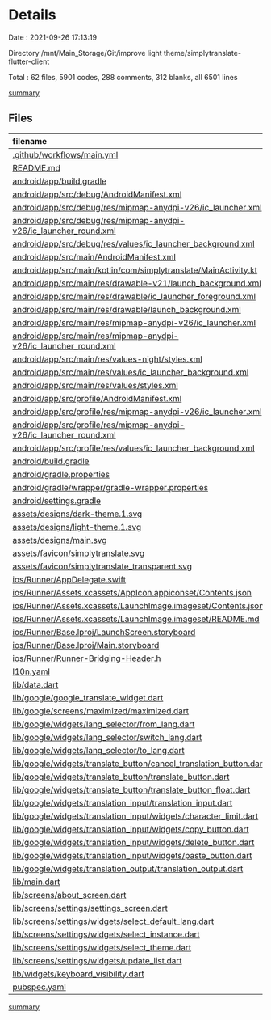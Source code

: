 # Details

Date : 2021-09-26 17:13:19

Directory /mnt/Main_Storage/Git/improve light theme/simplytranslate-flutter-client

Total : 62 files,  5901 codes, 288 comments, 312 blanks, all 6501 lines

[summary](results.md)

## Files
| filename | language | code | comment | blank | total |
| :--- | :--- | ---: | ---: | ---: | ---: |
| [.github/workflows/main.yml](/.github/workflows/main.yml) | YAML | 21 | 9 | 8 | 38 |
| [README.md](/README.md) | Markdown | 23 | 0 | 10 | 33 |
| [android/app/build.gradle](/android/app/build.gradle) | Groovy | 83 | 3 | 19 | 105 |
| [android/app/src/debug/AndroidManifest.xml](/android/app/src/debug/AndroidManifest.xml) | XML | 4 | 3 | 1 | 8 |
| [android/app/src/debug/res/mipmap-anydpi-v26/ic_launcher.xml](/android/app/src/debug/res/mipmap-anydpi-v26/ic_launcher.xml) | XML | 5 | 0 | 0 | 5 |
| [android/app/src/debug/res/mipmap-anydpi-v26/ic_launcher_round.xml](/android/app/src/debug/res/mipmap-anydpi-v26/ic_launcher_round.xml) | XML | 5 | 0 | 0 | 5 |
| [android/app/src/debug/res/values/ic_launcher_background.xml](/android/app/src/debug/res/values/ic_launcher_background.xml) | XML | 4 | 0 | 0 | 4 |
| [android/app/src/main/AndroidManifest.xml](/android/app/src/main/AndroidManifest.xml) | XML | 24 | 11 | 4 | 39 |
| [android/app/src/main/kotlin/com/simplytranslate/MainActivity.kt](/android/app/src/main/kotlin/com/simplytranslate/MainActivity.kt) | Kotlin | 52 | 1 | 9 | 62 |
| [android/app/src/main/res/drawable-v21/launch_background.xml](/android/app/src/main/res/drawable-v21/launch_background.xml) | XML | 4 | 7 | 2 | 13 |
| [android/app/src/main/res/drawable/ic_launcher_foreground.xml](/android/app/src/main/res/drawable/ic_launcher_foreground.xml) | XML | 76 | 0 | 1 | 77 |
| [android/app/src/main/res/drawable/launch_background.xml](/android/app/src/main/res/drawable/launch_background.xml) | XML | 4 | 7 | 2 | 13 |
| [android/app/src/main/res/mipmap-anydpi-v26/ic_launcher.xml](/android/app/src/main/res/mipmap-anydpi-v26/ic_launcher.xml) | XML | 5 | 0 | 0 | 5 |
| [android/app/src/main/res/mipmap-anydpi-v26/ic_launcher_round.xml](/android/app/src/main/res/mipmap-anydpi-v26/ic_launcher_round.xml) | XML | 5 | 0 | 0 | 5 |
| [android/app/src/main/res/values-night/styles.xml](/android/app/src/main/res/values-night/styles.xml) | XML | 9 | 9 | 1 | 19 |
| [android/app/src/main/res/values/ic_launcher_background.xml](/android/app/src/main/res/values/ic_launcher_background.xml) | XML | 4 | 0 | 0 | 4 |
| [android/app/src/main/res/values/styles.xml](/android/app/src/main/res/values/styles.xml) | XML | 9 | 9 | 1 | 19 |
| [android/app/src/profile/AndroidManifest.xml](/android/app/src/profile/AndroidManifest.xml) | XML | 4 | 3 | 1 | 8 |
| [android/app/src/profile/res/mipmap-anydpi-v26/ic_launcher.xml](/android/app/src/profile/res/mipmap-anydpi-v26/ic_launcher.xml) | XML | 5 | 0 | 0 | 5 |
| [android/app/src/profile/res/mipmap-anydpi-v26/ic_launcher_round.xml](/android/app/src/profile/res/mipmap-anydpi-v26/ic_launcher_round.xml) | XML | 5 | 0 | 0 | 5 |
| [android/app/src/profile/res/values/ic_launcher_background.xml](/android/app/src/profile/res/values/ic_launcher_background.xml) | XML | 4 | 0 | 0 | 4 |
| [android/build.gradle](/android/build.gradle) | Groovy | 25 | 0 | 5 | 30 |
| [android/gradle.properties](/android/gradle.properties) | Properties | 3 | 0 | 1 | 4 |
| [android/gradle/wrapper/gradle-wrapper.properties](/android/gradle/wrapper/gradle-wrapper.properties) | Properties | 5 | 1 | 1 | 7 |
| [android/settings.gradle](/android/settings.gradle) | Groovy | 8 | 0 | 4 | 12 |
| [assets/designs/dark-theme.1.svg](/assets/designs/dark-theme.1.svg) | XML | 579 | 1 | 2 | 582 |
| [assets/designs/light-theme.1.svg](/assets/designs/light-theme.1.svg) | XML | 565 | 1 | 2 | 568 |
| [assets/designs/main.svg](/assets/designs/main.svg) | XML | 372 | 1 | 2 | 375 |
| [assets/favicon/simplytranslate.svg](/assets/favicon/simplytranslate.svg) | XML | 154 | 1 | 2 | 157 |
| [assets/favicon/simplytranslate_transparent.svg](/assets/favicon/simplytranslate_transparent.svg) | XML | 144 | 1 | 1 | 146 |
| [ios/Runner/AppDelegate.swift](/ios/Runner/AppDelegate.swift) | Swift | 12 | 0 | 2 | 14 |
| [ios/Runner/Assets.xcassets/AppIcon.appiconset/Contents.json](/ios/Runner/Assets.xcassets/AppIcon.appiconset/Contents.json) | JSON | 122 | 0 | 1 | 123 |
| [ios/Runner/Assets.xcassets/LaunchImage.imageset/Contents.json](/ios/Runner/Assets.xcassets/LaunchImage.imageset/Contents.json) | JSON | 23 | 0 | 1 | 24 |
| [ios/Runner/Assets.xcassets/LaunchImage.imageset/README.md](/ios/Runner/Assets.xcassets/LaunchImage.imageset/README.md) | Markdown | 3 | 0 | 2 | 5 |
| [ios/Runner/Base.lproj/LaunchScreen.storyboard](/ios/Runner/Base.lproj/LaunchScreen.storyboard) | XML | 36 | 1 | 1 | 38 |
| [ios/Runner/Base.lproj/Main.storyboard](/ios/Runner/Base.lproj/Main.storyboard) | XML | 25 | 1 | 1 | 27 |
| [ios/Runner/Runner-Bridging-Header.h](/ios/Runner/Runner-Bridging-Header.h) | C++ | 1 | 0 | 1 | 2 |
| [l10n.yaml](/l10n.yaml) | YAML | 3 | 0 | 0 | 3 |
| [lib/data.dart](/lib/data.dart) | Dart | 182 | 26 | 26 | 234 |
| [lib/google/google_translate_widget.dart](/lib/google/google_translate_widget.dart) | Dart | 120 | 0 | 4 | 124 |
| [lib/google/screens/maximized/maximized.dart](/lib/google/screens/maximized/maximized.dart) | Dart | 65 | 2 | 4 | 71 |
| [lib/google/widgets/lang_selector/from_lang.dart](/lib/google/widgets/lang_selector/from_lang.dart) | Dart | 184 | 1 | 6 | 191 |
| [lib/google/widgets/lang_selector/switch_lang.dart](/lib/google/widgets/lang_selector/switch_lang.dart) | Dart | 109 | 0 | 14 | 123 |
| [lib/google/widgets/lang_selector/to_lang.dart](/lib/google/widgets/lang_selector/to_lang.dart) | Dart | 183 | 2 | 6 | 191 |
| [lib/google/widgets/translate_button/cancel_translation_button.dart](/lib/google/widgets/translate_button/cancel_translation_button.dart) | Dart | 38 | 2 | 5 | 45 |
| [lib/google/widgets/translate_button/translate_button.dart](/lib/google/widgets/translate_button/translate_button.dart) | Dart | 55 | 2 | 5 | 62 |
| [lib/google/widgets/translate_button/translate_button_float.dart](/lib/google/widgets/translate_button/translate_button_float.dart) | Dart | 63 | 0 | 4 | 67 |
| [lib/google/widgets/translation_input/translation_input.dart](/lib/google/widgets/translation_input/translation_input.dart) | Dart | 318 | 3 | 24 | 345 |
| [lib/google/widgets/translation_input/widgets/character_limit.dart](/lib/google/widgets/translation_input/widgets/character_limit.dart) | Dart | 52 | 1 | 3 | 56 |
| [lib/google/widgets/translation_input/widgets/copy_button.dart](/lib/google/widgets/translation_input/widgets/copy_button.dart) | Dart | 34 | 2 | 3 | 39 |
| [lib/google/widgets/translation_input/widgets/delete_button.dart](/lib/google/widgets/translation_input/widgets/delete_button.dart) | Dart | 31 | 1 | 3 | 35 |
| [lib/google/widgets/translation_input/widgets/paste_button.dart](/lib/google/widgets/translation_input/widgets/paste_button.dart) | Dart | 124 | 1 | 8 | 133 |
| [lib/google/widgets/translation_output/translation_output.dart](/lib/google/widgets/translation_output/translation_output.dart) | Dart | 108 | 3 | 7 | 118 |
| [lib/main.dart](/lib/main.dart) | Dart | 593 | 4 | 39 | 636 |
| [lib/screens/about_screen.dart](/lib/screens/about_screen.dart) | Dart | 236 | 109 | 3 | 348 |
| [lib/screens/settings/settings_screen.dart](/lib/screens/settings/settings_screen.dart) | Dart | 77 | 4 | 4 | 85 |
| [lib/screens/settings/widgets/select_default_lang.dart](/lib/screens/settings/widgets/select_default_lang.dart) | Dart | 239 | 2 | 10 | 251 |
| [lib/screens/settings/widgets/select_instance.dart](/lib/screens/settings/widgets/select_instance.dart) | Dart | 301 | 4 | 10 | 315 |
| [lib/screens/settings/widgets/select_theme.dart](/lib/screens/settings/widgets/select_theme.dart) | Dart | 157 | 3 | 6 | 166 |
| [lib/screens/settings/widgets/update_list.dart](/lib/screens/settings/widgets/update_list.dart) | Dart | 120 | 0 | 7 | 127 |
| [lib/widgets/keyboard_visibility.dart](/lib/widgets/keyboard_visibility.dart) | Dart | 47 | 2 | 9 | 58 |
| [pubspec.yaml](/pubspec.yaml) | YAML | 30 | 44 | 14 | 88 |

[summary](results.md)